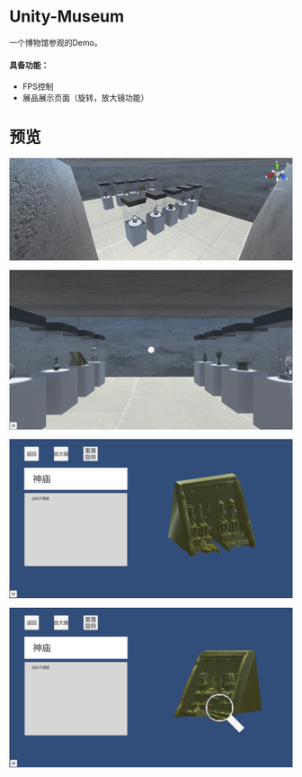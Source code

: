 # Unity-Museum
一个博物馆参观的Demo。

#### 具备功能：

- FPS控制
- 展品展示页面（旋转，放大镜功能）



# 预览

![](https://github.com/HikariXP/FigureBed/blob/main/Museum/Image%201.png)

![](https://github.com/HikariXP/FigureBed/blob/main/Museum/Image%202.png)

![](https://github.com/HikariXP/FigureBed/blob/main/Museum/Image%203.png)

![](https://github.com/HikariXP/FigureBed/blob/main/Museum/Image%204.png)
